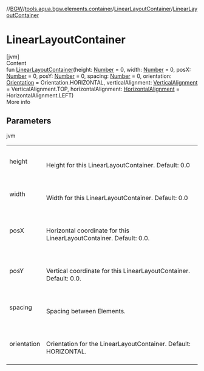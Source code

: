 //[BGW](../../../index.md)/[tools.aqua.bgw.elements.container](../index.md)/[LinearLayoutContainer](index.md)/[LinearLayoutContainer](-linear-layout-container.md)



# LinearLayoutContainer  
[jvm]  
Content  
fun [LinearLayoutContainer](-linear-layout-container.md)(height: [Number](https://kotlinlang.org/api/latest/jvm/stdlib/kotlin/-number/index.html) = 0, width: [Number](https://kotlinlang.org/api/latest/jvm/stdlib/kotlin/-number/index.html) = 0, posX: [Number](https://kotlinlang.org/api/latest/jvm/stdlib/kotlin/-number/index.html) = 0, posY: [Number](https://kotlinlang.org/api/latest/jvm/stdlib/kotlin/-number/index.html) = 0, spacing: [Number](https://kotlinlang.org/api/latest/jvm/stdlib/kotlin/-number/index.html) = 0, orientation: [Orientation](../../tools.aqua.bgw.elements.uielements/-orientation/index.md) = Orientation.HORIZONTAL, verticalAlignment: [VerticalAlignment](../../tools.aqua.bgw.core/-vertical-alignment/index.md) = VerticalAlignment.TOP, horizontalAlignment: [HorizontalAlignment](../../tools.aqua.bgw.core/-horizontal-alignment/index.md) = HorizontalAlignment.LEFT)  
More info  


## Parameters  
  
jvm  
  
| | |
|---|---|
| <a name="tools.aqua.bgw.elements.container/LinearLayoutContainer/LinearLayoutContainer/#kotlin.Number#kotlin.Number#kotlin.Number#kotlin.Number#kotlin.Number#tools.aqua.bgw.elements.uielements.Orientation#tools.aqua.bgw.core.VerticalAlignment#tools.aqua.bgw.core.HorizontalAlignment/PointingToDeclaration/"></a>height| <a name="tools.aqua.bgw.elements.container/LinearLayoutContainer/LinearLayoutContainer/#kotlin.Number#kotlin.Number#kotlin.Number#kotlin.Number#kotlin.Number#tools.aqua.bgw.elements.uielements.Orientation#tools.aqua.bgw.core.VerticalAlignment#tools.aqua.bgw.core.HorizontalAlignment/PointingToDeclaration/"></a><br><br>Height for this LinearLayoutContainer. Default: 0.0<br><br>|
| <a name="tools.aqua.bgw.elements.container/LinearLayoutContainer/LinearLayoutContainer/#kotlin.Number#kotlin.Number#kotlin.Number#kotlin.Number#kotlin.Number#tools.aqua.bgw.elements.uielements.Orientation#tools.aqua.bgw.core.VerticalAlignment#tools.aqua.bgw.core.HorizontalAlignment/PointingToDeclaration/"></a>width| <a name="tools.aqua.bgw.elements.container/LinearLayoutContainer/LinearLayoutContainer/#kotlin.Number#kotlin.Number#kotlin.Number#kotlin.Number#kotlin.Number#tools.aqua.bgw.elements.uielements.Orientation#tools.aqua.bgw.core.VerticalAlignment#tools.aqua.bgw.core.HorizontalAlignment/PointingToDeclaration/"></a><br><br>Width for this LinearLayoutContainer. Default: 0.0<br><br>|
| <a name="tools.aqua.bgw.elements.container/LinearLayoutContainer/LinearLayoutContainer/#kotlin.Number#kotlin.Number#kotlin.Number#kotlin.Number#kotlin.Number#tools.aqua.bgw.elements.uielements.Orientation#tools.aqua.bgw.core.VerticalAlignment#tools.aqua.bgw.core.HorizontalAlignment/PointingToDeclaration/"></a>posX| <a name="tools.aqua.bgw.elements.container/LinearLayoutContainer/LinearLayoutContainer/#kotlin.Number#kotlin.Number#kotlin.Number#kotlin.Number#kotlin.Number#tools.aqua.bgw.elements.uielements.Orientation#tools.aqua.bgw.core.VerticalAlignment#tools.aqua.bgw.core.HorizontalAlignment/PointingToDeclaration/"></a><br><br>Horizontal coordinate for this LinearLayoutContainer. Default: 0.0.<br><br>|
| <a name="tools.aqua.bgw.elements.container/LinearLayoutContainer/LinearLayoutContainer/#kotlin.Number#kotlin.Number#kotlin.Number#kotlin.Number#kotlin.Number#tools.aqua.bgw.elements.uielements.Orientation#tools.aqua.bgw.core.VerticalAlignment#tools.aqua.bgw.core.HorizontalAlignment/PointingToDeclaration/"></a>posY| <a name="tools.aqua.bgw.elements.container/LinearLayoutContainer/LinearLayoutContainer/#kotlin.Number#kotlin.Number#kotlin.Number#kotlin.Number#kotlin.Number#tools.aqua.bgw.elements.uielements.Orientation#tools.aqua.bgw.core.VerticalAlignment#tools.aqua.bgw.core.HorizontalAlignment/PointingToDeclaration/"></a><br><br>Vertical coordinate for this LinearLayoutContainer. Default: 0.0.<br><br>|
| <a name="tools.aqua.bgw.elements.container/LinearLayoutContainer/LinearLayoutContainer/#kotlin.Number#kotlin.Number#kotlin.Number#kotlin.Number#kotlin.Number#tools.aqua.bgw.elements.uielements.Orientation#tools.aqua.bgw.core.VerticalAlignment#tools.aqua.bgw.core.HorizontalAlignment/PointingToDeclaration/"></a>spacing| <a name="tools.aqua.bgw.elements.container/LinearLayoutContainer/LinearLayoutContainer/#kotlin.Number#kotlin.Number#kotlin.Number#kotlin.Number#kotlin.Number#tools.aqua.bgw.elements.uielements.Orientation#tools.aqua.bgw.core.VerticalAlignment#tools.aqua.bgw.core.HorizontalAlignment/PointingToDeclaration/"></a><br><br>Spacing between Elements.<br><br>|
| <a name="tools.aqua.bgw.elements.container/LinearLayoutContainer/LinearLayoutContainer/#kotlin.Number#kotlin.Number#kotlin.Number#kotlin.Number#kotlin.Number#tools.aqua.bgw.elements.uielements.Orientation#tools.aqua.bgw.core.VerticalAlignment#tools.aqua.bgw.core.HorizontalAlignment/PointingToDeclaration/"></a>orientation| <a name="tools.aqua.bgw.elements.container/LinearLayoutContainer/LinearLayoutContainer/#kotlin.Number#kotlin.Number#kotlin.Number#kotlin.Number#kotlin.Number#tools.aqua.bgw.elements.uielements.Orientation#tools.aqua.bgw.core.VerticalAlignment#tools.aqua.bgw.core.HorizontalAlignment/PointingToDeclaration/"></a><br><br>Orientation for the LinearLayoutContainer. Default: HORIZONTAL.<br><br>|
  
  




